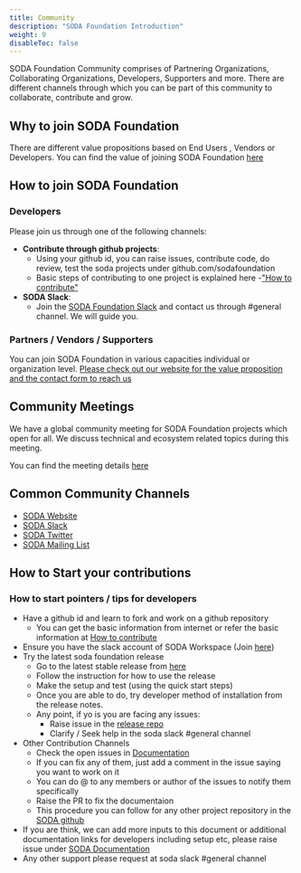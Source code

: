```yaml
---
title: Community
description: "SODA Foundation Introduction"
weight: 9
disableToc: false
---
```

SODA Foundation Community comprises of Partnering Organizations, Collaborating Organizations, Developers, Supporters and more. There are different channels through which you can be part of this community to collaborate, contribute and grow.

## Why to join SODA Foundation
There are different value propositions based on End Users , Vendors or Developers. You can find the value of joining SODA Foundation [here](https://sodafoundation.io/the-foundation/join/)

## How to join SODA Foundation
### Developers
Please join us through one of the following channels:

- **Contribute through github projects**: 
	- Using your github id, you can raise issues, contribute code, do review, test the soda projects under github.com/sodafoundation
	- Basic steps of contributing to one project is explained here -["How to contribute"](https://github.com/sodafoundation/documentation/blob/master/content/community/how-to-contribute.md)
- **SODA Slack**: 
	- Join the [SODA Foundation Slack](%28https://sodafoundation.io/slack%29) and contact us through #general channel. We will guide you.

### Partners / Vendors / Supporters
You can join SODA Foundation in various capacities individual or organization level. [Please check out our website for the value proposition and the contact form to reach us](https://sodafoundation.io/the-foundation/join/)

## Community Meetings
We have a global community meeting for SODA Foundation projects which open for all. We discuss technical and ecosystem related topics during this meeting. 

You can find the meeting details [here](https://bit.ly/sodaglobalcommunitymeeting)

## Common Community Channels
 - [SODA Website](https://sodafoundation.io/)
 - [SODA Slack](https://sodafoundation.io/slack)
 - [SODA Twitter](https://twitter.com/sodafoundation)
 - [SODA Mailing List](https://lists.sodafoundation.io)
 
 ## How to Start your contributions
 
 ### How to start pointers / tips for developers
  
  - Have a github id and learn to fork and work on a github repository
	  - You can get the basic information from internet or refer the basic information at [How to contribute](https://github.com/sodafoundation/documentation/blob/master/content/community/how-to-contribute.md)
  - Ensure you have the slack account of SODA Workspace (Join [here](https://sodafoundation.io/slack/))
   - Try the latest soda foundation release
	  - Go to the latest stable release from [here](https://github.com/sodafoundation/releases/releases)
	  - Follow the instruction for how to use the release
	  - Make the setup and test (using the quick start steps)
	  - Once you are able to do, try developer method of installation from the release notes.
	  - Any point, if yo is you are facing any issues: 
		  - Raise issue in the [release repo](https://github.com/sodafoundation/releases/issues)
		  - Clarify / Seek help in the soda slack #general channel
  - Other Contribution Channels
	  - Check the open issues in [Documentation](https://github.com/sodafoundation/documentation/issues)
	  - If you can fix any of them, just add a comment in the issue saying you want to work on it
	  - You can do @ to any members or author of the issues to notify them specifically
	  - Raise the PR to fix the documentaion
	  - This procedure you can follow for any other project repository in the [SODA github](https://github.com/sodafoundation)
  - If you are think, we can add more inputs to this document or additional documentation links for developers including setup etc, please raise issue under [SODA Documentation](https://github.com/sodafoundation/documentation/issues)
  - Any other support please request at soda slack #general channel

